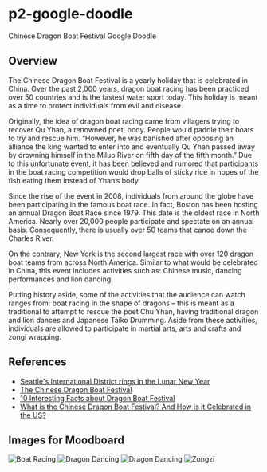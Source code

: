 # p2-google-doodle
Chinese Dragon Boat Festival Google Doodle

## Overview

The Chinese Dragon Boat Festival is a yearly holiday that is celebrated in China. Over the past 2,000 years, dragon boat racing has been practiced over 50 countries and is the fastest water sport today. This holiday is meant as a time to protect individuals from evil and disease. 

Originally, the idea of dragon boat racing came from villagers trying to recover Qu Yhan, a renowned poet, body. People would paddle their boats to try and rescue him. “However, he was banished after opposing an alliance the king wanted to enter into and eventually Qu Yhan passed away by drowning himself in the Miluo River on fifth day of the fifth month.” Due to this unfortunate event, it has been believed and rumored that participants in the boat racing competition would drop balls of sticky rice in hopes of the fish eating them instead of Yhan’s body. 

Since the rise of the event in 2008, individuals from around the globe have been participating in the famous boat race. In fact, Boston has been hosting an annual Dragon Boat Race since 1979. This date is the oldest race in North America. Nearly over 20,000 people participate and spectate on an annual basis. Consequently, there is usually over 50 teams that canoe down the Charles River.
 
On the contrary, New York is the second largest race with over 120 dragon boat teams from across North America. Similar to what would be celebrated in China, this event includes activities such as: Chinese music, dancing performances and lion dancing. 

Putting history aside, some of the activities that the audience can watch ranges from: boat racing in the shape of dragons – this is meant as a traditional to attempt to rescue the poet Chu Yhan, having traditional dragon and lion dances and Japanese Taiko Drumming. Aside from these activities, individuals are allowed to participate in martial arts, arts and crafts and zongi wrapping. 


## References

* [Seattle's International District rings in the Lunar New Year](http://www.king5.com/entertainment/television/programs/evening/seattles-international-district-rings-in-the-lunar-new-year/393961467)
* [The Chinese Dragon Boat Festival](https://www.ncsu.edu/midlink/dec97/holiday/boatz.html)
* [10 Interesting Facts about Dragon Boat Festival](http://www.chinesecultureshop.com/10-interesting-facts-about-dragon-boat-festival/)
* [What is the Chinese Dragon Boat Festival? And How is it Celebrated in the US?](http://xpatnation.com/what-is-the-chinese-dragon-boat-festival-and-how-is-it-celebrated-in-the-us/)

## Images for Moodboard

![Boat Racing](http://cdn4.i-scmp.com/sites/default/files/galleries/2013/06/12/tpbje201306120d3_36332707.jpg)
![Dragon Dancing](http://www.thurstontalk.com/wp-content/uploads/2013/04/2012-Festival-dancers.jpg)
![Dragon Dancing](http://farm7.staticflickr.com/6130/5972718495_30fb178a24.jpg)
![Zongzi](https://s-media-cache-ak0.pinimg.com/originals/e7/17/64/e7176486ae4cf046add9ef795e524baf.jpg)
